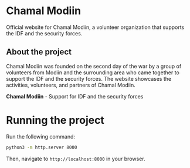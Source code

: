 # Chamal Modiin

Official website for Chamal Modiin, a volunteer organization that supports the IDF and the security forces.

## About the project

Chamal Modiin was founded on the second day of the war by a group of volunteers from Modiin and the surrounding area who came together to support the IDF and the security forces. The website showcases the activities, volunteers, and partners of Chamal Modiin.

**Chamal Modiin** - Support for IDF and the security forces

# Running the project

Run the following command:

```bash
python3 -m http.server 8000
```

Then, navigate to `http://localhost:8000` in your browser.